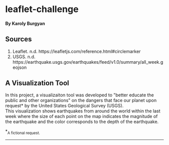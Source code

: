 # leaflet-challenge

#### By Karoly Burgyan

## Sources
<ol>
<li>Leaflet. n.d. https://leafletjs.com/reference.html#circlemarker </li>
<li>USGS. n.d. https://earthquake.usgs.gov/earthquakes/feed/v1.0/summary/all_week.geojson</li>
</ol>

## A Visualization Tool
In this project, a visualizaiton tool was developed to "better educate the public and other organizations" on the dangers that face our planet upon request* by the United States Geological Survey (USGS).<br>
This visualization shows earthquakes from around the world within the last week where the size of each point on the map indicates the magnitude of the earthquake and the color corresponds to the depth of the earthquake.

*<sub font=6>A fictional request.</sub>

---
